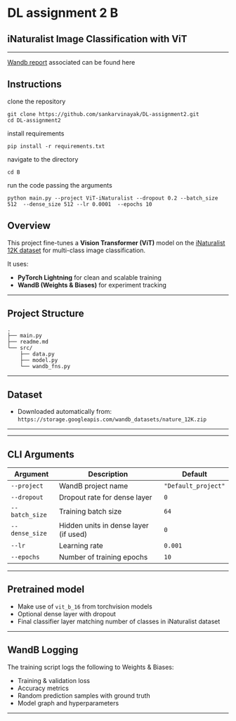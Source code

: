 

# DL assignment 2 B

##  iNaturalist Image Classification with ViT  

---

[Wandb report](https://wandb.ai/cs24m041-iit-madras/DA6401-Assignment2/reports/DA6401-Assignment-2--VmlldzoxMjAzNTUzNA?accessToken=pvuaifa3kvtlvgihqg4d87n1l6ddmj2w3dri9xvoix5rpxbhui31wd1pkdskjf64) associated can be found here


## Instructions
clone the repository
```
git clone https://github.com/sankarvinayak/DL-assignment2.git
cd DL-assignment2
```
install requirements
```
pip install -r requirements.txt
```
navigate to the directory
```
cd B
```
run the code passing the arguments
```
python main.py --project ViT-iNaturalist --dropout 0.2 --batch_size 512  --dense_size 512 --lr 0.0001  --epochs 10
```


##  Overview

This project fine-tunes a **Vision Transformer (ViT)** model on the [iNaturalist 12K dataset](https://storage.googleapis.com/wandb_datasets/nature_12K.zip) for multi-class image classification.

It uses:

- **PyTorch Lightning** for clean and scalable training
- **WandB (Weights & Biases)** for experiment tracking

---

##  Project Structure

```
.
├── main.py                  
├── readme.md                
└── src/
    ├── data.py              
    ├── model.py             
    └── wandb_fns.py         
```

---

## Dataset

-  Downloaded automatically from:  
  `https://storage.googleapis.com/wandb_datasets/nature_12K.zip`

---



---

## CLI Arguments

| Argument        | Description                                | Default              |
|------------------|--------------------------------------------|----------------------|
| `--project`      | WandB project name                         | `"Default_project"`  |
| `--dropout`      | Dropout rate for dense layer              | `0`                  |
| `--batch_size`   | Training batch size                       | `64`                 |
| `--dense_size`   | Hidden units in dense layer (if used)     | `0`                  |
| `--lr`           | Learning rate                             | `0.001`              |
| `--epochs`       | Number of training epochs                 | `10`                 |

---

##  Pretrained model

- Make use of `vit_b_16` from torchvision models
- Optional dense layer with dropout
- Final classifier layer matching number of classes in iNaturalist dataset

---

##  WandB Logging

The training script logs the following to Weights & Biases:

- Training & validation loss
- Accuracy metrics
- Random prediction samples with ground truth
- Model graph and hyperparameters

---

